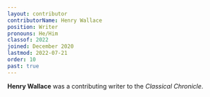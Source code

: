 ```yaml
---
layout: contributor
contributorName: Henry Wallace
position: Writer
pronouns: He/Him
classof: 2022
joined: December 2020
lastmod: 2022-07-21
order: 10
past: true
---
```

**Henry Wallace** was a contributing writer to the *Classical Chronicle*.
